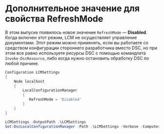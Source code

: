 # Дополнительное значение для свойства RefreshMode

В этом выпуске появилось новое значение `RefreshMode` — **Disabled**. Когда включен этот режим, LCM не осуществляет управление документами. Этот режим можно применять, если вы работаете со средством конфигурации стороннего разработчика вместо DSC, но при этом все равно используете ресурсы DSC с помощью командлета `Invoke-DscResource`, либо когда нужно остановить обработку DSC по любой причине.

```powershell
Configuration LCMSettings
{
    Node localhost
    {
        LocalConfigurationManager
        {
           RefreshMode = 'Disabled'
        }
    }
}

LCMSettings -OutputPath .\LCMSettings
Set-DscLocalConfigurationManager -Path .\LCMSettings -Verbose -ComputerName localhost
```
<!--HONumber=Mar16_HO2-->
